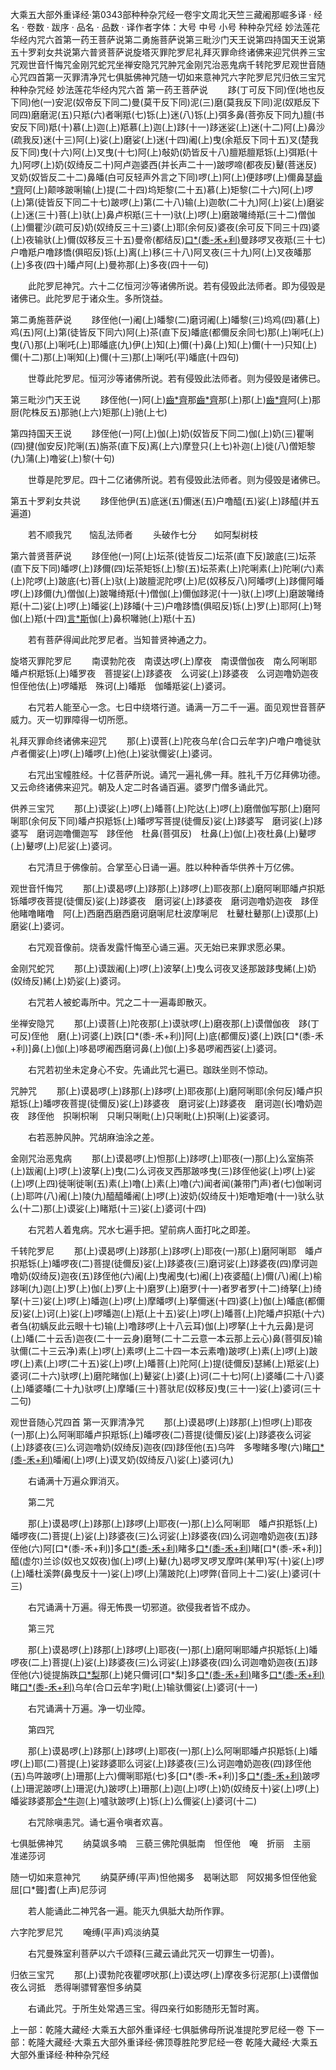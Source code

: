 大乘五大部外重译经·第0343部种种杂咒经一卷宇文周北天竺三藏阇那崛多译
· 经名 · 卷数 · 跋序
· 品名 · 品数 · 译作者字体：大号 中号 小号
种种杂咒经
妙法莲花华经内咒六首第一药王菩萨说第二勇施菩萨说第三毗沙门天王说第四持国天王说第五十罗刹女共说第六普贤菩萨说旋塔灭罪陀罗尼礼拜灭罪命终诸佛来迎咒供养三宝咒观世音忏悔咒金刚咒蛇咒坐禅安隐咒咒肿咒金刚咒治恶鬼病千转陀罗尼观世音随心咒四首第一灭罪清净咒七俱胝佛神咒随一切如来意神咒六字陀罗尼咒归依三宝咒
种种杂咒经
妙法莲花华经内咒六首
第一药王菩萨说
　　跢(丁可反下同)侄(地也反下同)他(一)安泥(奴帝反下同二)曼(莫干反下同)泥(三)磨(莫我反下同)泥(奴羝反下同四)磨磨泥(五)只羝(六)者唎羝(七)铄(上)迷(八)铄(上)弭多鼻(菩弥反下同九)膻(书安反下同)羝(十)慕(上)迦(上)羝慕(上)迦(上)跢(十一)跢迷娑(上)迷(十二)阿(上)鼻沙(疏我反)迷(十三)阿(上)娑(上)磨娑(上)迷(十四)阇(上)曳(余羝反下同十五)叉(楚我反下同)曳(十六)阿(上)叉曳(十七)阿(上)敧奶(奶皆反十八)膻羝膻羝铄(上)弭羝(十九)阿啰(上)奶(奴绮反二十)阿卢迦婆西(并长声二十一)跛啰啼(都夜反)鼙(菩迷反)叉奶(奴皆反二十二)鼻皤(白可反轻声外言之下同)啰(上)阿(上)便跢啰(上)儞鼻瑟[齒*齊](都皆反下同二十三)阿(上)颠哆跛唎输(上)提(二十四)坞矩黎(二十五)慕(上)矩黎(二十六)阿(上)啰(上)第(徒皆反下同二十七)跛啰(上)第(二十八)输(上)迦欹(二十九)阿(上)娑(上)磨娑(上)迷(三十)菩(上)驮(上)鼻卢枳羝(三十一)驮(上)啰(上)磨跛囄绮羝(三十二)僧伽(上)儞瞿沙(疏可反)奶(奴绮反三十三)婆(上)耶(余何反)婆夜(余可反下同三十四)婆(上)夜输驮(上)儞(奴移反三十五)曼帝(都结反)[口*(黍-禾+利)](三十六)曼跢啰叉夜羝(三十七)户噜羝户噜跢憍(俱昭反)铄(上)离(上)移(三十八)阿叉夜(三十九)阿(上)叉夜皤那(上)多夜(四十)皤卢阿(上)曼祢那(上)多夜(四十一句)

　　此陀罗尼神咒。六十二亿恒河沙等诸佛所说。若有侵毁此法师者。即为侵毁是诸佛已。此陀罗尼于诸众生。多所饶益。

第二勇施菩萨说
　　跢侄他(一)阇(上)皤黎(二)磨诃阇(上)皤黎(三)坞鸡(四)慕(上)鸡(五)阿(上)第(徒皆反下同六)阿(上)茶(直下反)皤底(都儞反余同七)那(上)唎吒(上)曳(八)那(上)唎吒(上)耶皤底(九)伊(上)知(上)儞(十)鼻(上)知(上)儞(十一)只知(上)儞(十二)那(上)唎知(上)儞(十三)那(上)唎吒(平)皤底(十四句)

　　世尊此陀罗尼。恒河沙等诸佛所说。若有侵毁此法师者。则为侵毁是诸佛已。

第三毗沙门天王说
　　跢侄他(一)阿(上)[齒*齊](二)那[齒*齊](三)那(上)那(上)[齒*齊](四)阿(上)那厨(陀株反五)那驰(上六)矩那(上)驰(上七)

第四持国天王说
　　跢侄他(一)阿(上)伽(上)奶(奴皆反下同二)伽(上)奶(三)瞿唎(四)揵(伽安反)陀唎(五)旃茶(直下反)离(上六)摩登只(上七)补迦(上)徙(八)僧矩黎(九)蒲(上)噜娑(上)黎(十句)

　　世尊是陀罗尼。四十二亿诸佛所说。若有侵毁此法师者。则为侵毁是诸佛已。

第五十罗刹女共说
　　跢侄他伊(五)底迷(五)儞迷(五)户噜醯(五)娑(上)跢醯(并五遍道)

　　若不顺我咒　　恼乱法师者
　　头破作七分　　如阿梨树枝

第六普贤菩萨说
　　跢侄他(一)阿(上)坛茶(徒皆反二)坛茶(直下反)跛底(三)坛茶(直下反下同)皤啰(上)跢儞(四)坛茶矩铄(上)黎(五)坛茶素(上)陀唎素(上)陀唎(六)素(上)陀啰(上)跛底(七)菩(上)驮(上)跛膻泥陀啰(上)尼(奴移反八)阿皤啰(上)跢儞阿皤啰(上)跢儞(九)僧伽(上)跛囄绮羝(十)僧伽(上)儞伽跢泥(十一)驮(上)啰(上)磨跛囄绮羝(十二)娑(上)啰(上)皤娑(上)跢皤(十三)户噜跢憍(俱昭反)铄(上)罗(上)耶阿(上)弩伽(上)羝(十四)[言*斯](斯蝇反)伽(上)鼻枳囄驰(上)羝(十五)

　　若有菩萨得闻此陀罗尼者。当知普贤神通之力。

旋塔灭罪陀罗尼
　　南谟勃陀夜　南谟达啰(上)摩夜　南谟僧伽夜　南么阿唎耶皤卢枳羝铄(上)皤罗夜　菩提娑(上)跢婆夜　么诃娑(上)跢婆夜　么诃迦噜奶迦夜　怛侄他佉(上)啰皤羝　殊诃(上)皤羝　伽皤羝娑(上)婆诃。

　　右咒若人能至心一念。七日中绕塔行道。诵满一万二千一遍。面见观世音菩萨威力。灭一切罪障得一切所愿。

礼拜灭罪命终诸佛来迎咒
　　那(上)谟菩(上)陀夜乌牟(合口云牟字)户噜户噜徙驮卢者儞娑(上)啰(上)皤啰(上)他(上)娑驮儞娑(上)婆诃。

　　右咒出宝幢胜经。十亿菩萨所说。诵咒一遍礼佛一拜。胜礼千万亿拜佛功德。又云命终诸佛来迎咒。朝及人定二时各诵百遍。婆罗门僧多诵此咒。

供养三宝咒
　　那(上)谟娑(上)啰(上)皤菩(上)陀达(上)啰(上)磨僧伽写那(上)磨阿唎耶(余何反下同)皤卢抧羝铄(上)皤啰写菩提(徒儞反)娑(上)跢婆写　磨诃娑(上)跢婆写　磨诃迦噜儞迦写　跢侄他　杜鼻(菩弭反)　杜鼻(上)伽(上)夜杜鼻(上)鼙啰(上)鼙啰(上)尼娑(上)婆诃。

　　右咒清旦于佛像前。合掌至心日诵一遍。胜以种种香华供养十万亿佛。

观世音忏悔咒
　　那(上)谟曷啰(上)跢那(上)跢啰(上)耶夜那(上)磨阿唎耶皤卢抧羝铄皤啰夜菩提(徒儞反)娑(上)跢婆夜　磨诃娑(上)跢婆夜　磨诃迦噜奶迦夜　跢侄他睹噜睹噜　阿(上)西磨西磨西磨诃磨唎尼杜波摩唎尼　杜鼙杜鼙那(上)谟那(上)磨娑(上)婆诃。

　　右咒观音像前。烧香发露忏悔至心诵三遍。灭无始已来罪求愿必果。

金刚咒蛇咒
　　那(上)谟跋阇(上)啰(上)波拏(上)曳么诃夜叉迻那跛跢曳絺(上)奶(奴绮反)絺(上)奶娑(上)婆诃。

　　右咒若人被蛇毒所中。咒之二十一遍毒即散灭。

坐禅安隐咒
　　那(上)谟菩(上)陀夜那(上)谟驮啰(上)磨夜那(上)谟僧伽夜　跢(丁可反)侄他　磨(上)诃婆(上)跌[口*(黍-禾+利)]阿(上)底(都儞反)婆(上)跌[口*(黍-禾+利)]鼻(上)伽(上)哆曷啰阇西磨诃鼻(上)伽(上)多曷啰阇西娑(上)婆诃。

　　右咒若初坐未定身心不安。先诵此咒七遍已。跏趺坐则不惊动。

咒肿咒
　　那(上)谟曷啰(上)跢那(上)跢啰(上)耶夜那(上)磨阿唎耶(余何反)皤卢抧羝铄(上)皤啰夜菩提(徒儞反)娑(上)跢婆夜　磨诃娑(上)跢婆夜　磨诃迦(长)噜奶迦夜　跢侄他　抧唎枳唎　只唎只唎毗(上)只唎毗(上)抧唎(上)娑婆诃。

　　右若恶肿风肿。咒胡麻油涂之差。

金刚咒治恶鬼病
　　那(上)谟曷啰(上)怛那(上)跢啰(上)耶夜(一)那(上)么室旃茶(上)跋阇(上)啰(上)波拏(上)曳(二)么诃夜叉西那跛哆曳(三)跢侄他娑(上)啰(上)娑(上)啰(上四)徙唎徙唎(五)素(上)噜(上)素(上)噜(六)闻者闻(兼带门声)者(七)伽唎诃(上)耶吽(八)阇(上)陵(九)醯醯皤阇(上)啰(上)波奶(奴绮反十)矩噜矩噜(十一)驮么驮么(十二)那(上)谟娑(上)睹羝(十三)娑(上)婆诃(十四)

　　右咒若人着鬼病。咒水七遍手把。望前病人面打叱之即差。

千转陀罗尼
　　那(上)谟曷啰(上)跢那(上)跢啰(上)耶夜(一)那(上)磨阿唎耶　皤卢抧羝铄(上)皤啰夜(二)菩提(徒儞反)娑(上)跢婆夜(三)磨诃娑(上)跢婆夜(四)摩诃迦噜奶(奴绮反)迦夜(五)跢侄他(六)阇(上)曳阇曳(七)阇(上)夜婆醯(上)儞(八)阇(上)榆跢唎(九)迦(上)罗(上)伽(上)罗(上十)磨罗(上)磨罗(十一)者罗者罗(十二)绮拏(上)绮拏(十三)娑(上)啰(上)皤迦(上)啰(上)摩皤啰(上)拏儞迷(十四)婆(上)伽(上)皤底(都儞反)娑(上)诃(上)娑(上)啰皤迦(上)羝(上十五)娑(上)啰(上)皤菩(上)陀皤卢抧羝(十六)者刍(初蝺反此云眼十七)输(上)噜跢啰(上十八云耳)伽(上)啰拏(上十九云鼻)是诃(上)皤(二十云舌)迦夜(二十一云身)磨弩(二十二云意一本云那上云心)鼻(菩弭反)输驮儞(二十三云净)素(上)啰(上)素啰(上二十四一本云素噜)跛啰(上)素(上)啰(上)跛啰(上)素(上)啰(二十五)娑(上)啰(上)皤菩(上)陀阿(上)提(徒儞反)瑟絺(上)羝娑(上)婆诃(二十六)驮啰(上)磨陀睹伽(上)鼙娑(上)婆(上)诃(二十七)阿(上)婆皤(二十八)婆(上)皤婆皤(二十九)驮啰(上)摩皤(三十)菩驮尼(奴移反)曳(三十一)娑(上)婆诃(三十二句)

观世音随心咒四首
第一灭罪清净咒
　　那(上)谟曷啰(上)跢那(上)怛啰(上)耶夜(一)那(上)么阿唎耶皤卢抧羝铄(上)皤啰夜(二)菩提(徒儞反)娑(上)跢婆夜么诃娑(上)跢婆夜(三)么诃迦噜奶(奴绮反)迦夜(四)跢侄他(五)乌吽　多嚟睹多嚟(六)睹[口*(黍-禾+利)](七)皤阇(上)啰(上)谟叉奶(奴绮反八)娑(上)婆诃(九)

　　右诵满十万遍众罪消灭。

　　第二咒

　　那(上)谟曷啰(上)跢那(上)跢啰(上)耶夜(一)那(上)么阿唎耶　皤卢抧羝铄(上)皤啰夜(二)菩提(上)娑(上)跢婆夜(三)么诃娑(上)跢婆夜(四)么诃迦噜奶迦夜(五)跢侄他(六)阿[口*(黍-禾+利)]多[口*(黍-禾+利)](七)睹多[口*(黍-禾+利)](八)睹[口*(黍-禾+利)]醯(虚尔)兰诊(奴也又奴夜)伽(上)啰(上)鼙(九)曷啰叉啰叉摩吽(某甲)写(十)娑(上)啰(上)皤杜溪弊(鼻曳反十一)娑(上)啰(上)蒲跛陀(上)啰弊(音同上十二)娑(上)婆诃(十三)

　　右咒诵满十万遍。得无怖畏一切邪道。欲侵我者皆不成办。

　　第三咒

　　那(上)谟曷啰(上)跢那(上)跢啰(上)耶夜(一)那(上)磨阿唎耶皤卢抧羝铄(上)皤啰夜(二上)菩提(上)娑(上)跢婆夜(三)么诃娑(上)跢婆夜(四)么诃迦噜奶迦夜(五)跢侄他(六)徙提旃跌[口*梨](七)那(上)姥只儞诃[口*梨]多[口*(黍-禾+利)](八)睹多[口*(黍-禾+利)](九)睹[口*(黍-禾+利)](十)乌牟(合口云牟字)毗(上)输驮儞娑(上)婆诃(十一)

　　右咒诵满十万遍。净一切业障。

　　第四咒

　　那(上)谟曷啰(上)跢那(上)跢啰(上)耶夜(一)那(上)么阿唎耶皤卢抧羝铄(上)皤啰(上)耶(二)菩提(上)娑跢婆耶么诃娑(上)跢婆夜(三)么诃迦噜奶迦夜(四)跢侄他(五)鸟吽跛啰(上)珊那(上六)儞唎耶羝(七)多[口*(黍-禾+利)]多[口*(黍-禾+利)](八)跛啰(上)珊泥跛啰(上)珊泥(九)跛啰(上)珊那(上)迦(上)啰(上)奶(奴绮反十)娑(上)啰(上)皤娑跢婆那[合*牛](十)迦(上)嚧驮跛啰(上)铄(上)么儞娑(上)婆诃(十二)

　　右咒除嗔恚咒。诵七遍令嗔者欢喜。

七俱胝佛神咒
　　纳莫飒多喃　三藐三佛陀俱胝南　怛侄他　唵　折丽　主丽　准递莎诃

随一切如来意神咒
　　纳莫萨缚(平声)怛他揭多　曷唎达耶　阿奴揭多怛侄他瓮屈[口*聾]耆(上声)尼莎诃

　　若人能诵此二神咒各一遍。能灭九俱胝大劫所作罪。

六字陀罗尼咒
　　唵缚(平声)鸡淡纳莫

　　右咒曼殊室利菩萨以六千颂释(三藏云诵此咒灭一切罪生一切善)。

归依三宝咒
　　那(上)谟勃陀夜瞿啰吠那(上)谟达啰(上)摩夜多衍泥那(上)谟僧伽夜么诃抵　悉得唎骠臂塞怛多纳莫

　　右诵此咒。于所生处常遇三宝。得四亲行如影随形无暂时离。

上一部：乾隆大藏经·大乘五大部外重译经·七俱胝佛母所说准提陀罗尼经一卷
下一部：乾隆大藏经·大乘五大部外重译经·佛顶尊胜陀罗尼经一卷
乾隆大藏经·大乘五大部外重译经·种种杂咒经